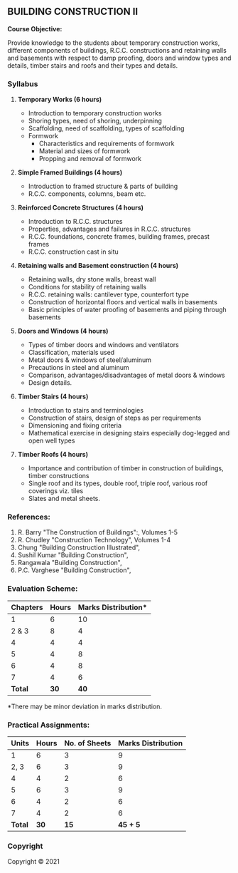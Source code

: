 ## BUILDING CONSTRUCTION II

**Course Objective:**

Provide knowledge to the students about temporary construction works, different components of buildings, R.C.C. constructions and retaining walls and basements with respect to damp proofing, doors and window types and details, timber stairs and roofs and their types and details. 

### Syllabus

1. **Temporary Works (6 hours)**
    * Introduction to temporary construction works
    * Shoring types, need of shoring, underpinning
    * Scaffolding, need of scaffolding, types of scaffolding
    * Formwork
        * Characteristics and requirements of formwork
        * Material and sizes of formwork
        * Propping and removal of formwork

2. **Simple Framed Buildings (4 hours)**
    * Introduction to framed structure & parts of building
    * R.C.C. components, columns, beam etc. 

3. **Reinforced Concrete Structures (4 hours)**
    * Introduction to R.C.C. structures
    * Properties, advantages and failures in R.C.C. structures
    * R.C.C. foundations, concrete frames, building frames, precast frames
    * R.C.C. construction cast in situ

4. **Retaining walls and Basement construction (4 hours)**
    * Retaining walls, dry stone walls, breast wall
    * Conditions for stability of retaining walls
    * R.C.C. retaining walls: cantilever type, counterfort type
    * Construction of horizontal floors and vertical walls in basements
    * Basic principles of water proofing of basements and piping through basements

5. **Doors and Windows (4 hours)**
    * Types of timber doors and windows and ventilators
    * Classification, materials used
    * Metal doors & windows of steel/aluminum
    * Precautions in steel and aluminum
    * Comparison, advantages/disadvantages of metal doors & windows
    * Design details.

6. **Timber Stairs (4 hours)**
    * Introduction to stairs and terminologies
    * Construction of stairs, design of steps as per requirements
    * Dimensioning and fixing criteria
    * Mathematical exercise in designing stairs especially dog-legged and open well types

7. **Timber Roofs (4 hours)**
    * Importance and contribution of timber in construction of buildings, timber constructions
    * Single roof and its types, double roof, triple roof, various roof coverings viz. tiles
    * Slates and metal sheets.

### References:

1. R. Barry "The Construction of Buildings":, Volumes 1-5
2. R. Chudley "Construction Technology", Volumes 1-4
3. Chung "Building Construction Illustrated", 
4. Sushil Kumar "Building Construction", 
5. Rangawala "Building Construction", 
6. P.C. Varghese "Building Construction",

### Evaluation Scheme:

| Chapters | Hours | Marks Distribution* |
|---|---|---|
| 1 | 6 | 10 |
| 2 & 3 | 8 | 4 |
| 4 | 4 | 4 |
| 5 | 4 | 8 |
| 6 | 4 | 8 |
| 7 | 4 | 6 |
| **Total** | **30** | **40** |

*There may be minor deviation in marks distribution.

### Practical Assignments:

| Units | Hours | No. of Sheets | Marks Distribution |
|---|---|---|---|
| 1 | 6 | 3 | 9 |
| 2, 3 | 6 | 3 | 9 |
| 4 | 4 | 2 | 6 |
| 5 | 6 | 3 | 9 |
| 6 | 4 | 2 | 6 |
| 7 | 4 | 2 | 6 |
| **Total** | **30** | **15** | **45 + 5** |

### Copyright

Copyright © 2021